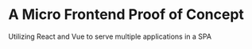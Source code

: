 # A Micro Frontend Proof of Concept

Utilizing React and Vue to serve multiple applications in a SPA
